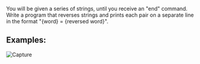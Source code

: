 You will be given a series of strings, until you receive an "end" command. Write a program that reverses strings and prints each pair on a separate line in the format "{word} = {reversed word}".

## Examples:

![Capture](https://user-images.githubusercontent.com/45227327/202434925-717844a1-db64-4cba-b3c5-6ca3d8d91b53.PNG)

